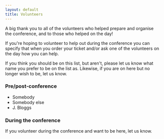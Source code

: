 ```yaml
---
layout: default
title: Volunteers
---
```


<p>A big thank you to all of the volunteers who helped prepare and organise the conference, and to those who helped on the day!</p>

<p>If you're hoping to volunteer to help out during the conference you can specify that when you order your ticket and/or ask one of the volunteers on the day how you can help.</p>

<p>If you think you should be on this list, but aren't, please let us know what name you prefer to be on the list as. Likewise, if you are on here but no longer wish to be, let us know.</p>

<div class="box box_blue">
  <h3>Pre/post-conference</h3>
  <ul>
    <li>Somebody</li>
    <li>Somebody else</li>
    <li>J. Bloggs</li>
  </ul>
</div>

<div class="box box_yellow">
  <h3>During the conference</h3>
  <p>If you volunteer during the conference and want to be here, let us know.</p>
</div>
